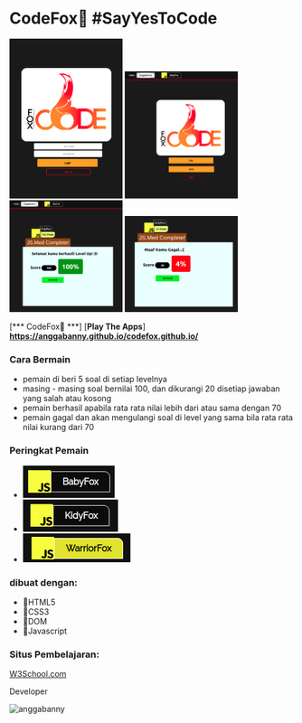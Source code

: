 # CodeFox🦊 #SayYesToCode
<img src="https://github.com/anggabanny/codefox.github.io/blob/master/img/1x/home.png" width="200" alt='home'> <img src="https://github.com/anggabanny/codefox.github.io/blob/master/img/1x/main%20menu.png" width="200" alt='main menu'> <img src="https://github.com/anggabanny/codefox.github.io/blob/master/img/1x/succes.png" width="200" alt='win'> <img src="https://github.com/anggabanny/codefox.github.io/blob/master/img/1x/Screenshot%20from%202019-08-31%2022-35-33.png" width="200" alt='lose'>


[*** CodeFox🦊 ***] [**Play The Apps**] **https://anggabanny.github.io/codefox.github.io/**
### Cara Bermain
- pemain di beri 5 soal di setiap levelnya
- masing - masing soal bernilai 100, dan dikurangi 20 disetiap jawaban yang salah atau kosong
- pemain berhasil apabila rata rata nilai lebih dari atau sama dengan 70
- pemain gagal dan akan mengulangi soal di level yang sama bila rata rata nilai kurang dari 70


### Peringkat Pemain
- ![alt text](https://github.com/anggabanny/codefox.github.io/blob/master/img/1x/level1.png "BabyFox")
- ![alt text](https://github.com/anggabanny/codefox.github.io/blob/master/img/1x/level2.png "KidyFox")
- ![alt text](https://github.com/anggabanny/codefox.github.io/blob/master/img/1x/level3.png "WarriorFox")

### dibuat dengan:
- 🔰HTML5 
- 🔰CSS3
- 🔰DOM
- 🔰Javascript

### Situs Pembelajaran:
<a href='https://www.w3schools.com/js/default.asp' target="_blank">W3School.com</a>

<p text-align='center'>Developer</p>
<img src="https://avatars1.githubusercontent.com/u/47580620?s=400&u=596d8fa9efac3bed96f752b87e27bdde6dd8b5d7&v=4" width="200" alt='anggabanny'>